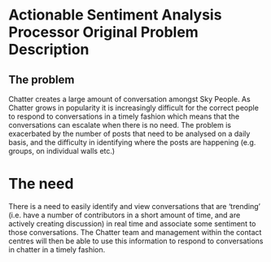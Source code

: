 # Actionable Sentiment Analysis Processor Original Problem Description

## The problem

Chatter creates a large amount of conversation amongst Sky People. As Chatter grows in popularity it is increasingly difficult for the correct people to respond to conversations in a timely fashion which means that the conversations can escalate when there is no need. The problem is exacerbated by the number of posts that need to be analysed on a daily basis, and the difficulty in identifying where the posts are happening (e.g. groups, on individual walls etc.)
 
# The need

There is a need to easily identify and view conversations that are ‘trending’ (i.e. have a number of contributors in a short amount of time, and are actively creating discussion) in real time and associate some sentiment to those conversations. The Chatter team and management within the contact centres will then be able to use this information to respond to conversations in chatter in a timely fashion.
 
